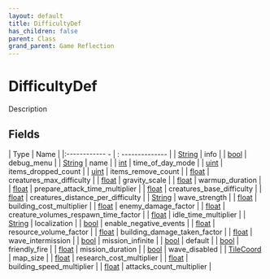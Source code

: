 ```yaml
---
layout: default
title: DifficultyDef
has_children: false
parent: Class
grand_parent: Game Reflection
---
```

# DifficultyDef
Description 

## Fields
| Type | Name |
|:------------ - | : -------------- |
| [String](game-reflection/components/string.md) | info |
| [bool](game-reflection/components/bool.md) | debug_menu |
| [String](game-reflection/components/string.md) | name |
| [int](game-reflection/enums/int.md) | time_of_day_mode |
| [uint](game-reflection/components/uint.md) | items_dropped_count |
| [uint](game-reflection/components/uint.md) | items_remove_count |
| [float](game-reflection/components/float.md) | creatures_max_difficulty |
| [float](game-reflection/components/float.md) | gravity_scale |
| [float](game-reflection/components/float.md) | warmup_duration |
| [float](game-reflection/components/float.md) | prepare_attack_time_multiplier |
| [float](game-reflection/components/float.md) | creatures_base_difficulty |
| [float](game-reflection/components/float.md) | creatures_distance_per_difficulty |
| [String](game-reflection/components/string.md) | wave_strength |
| [float](game-reflection/components/float.md) | building_cost_multiplier |
| [float](game-reflection/components/float.md) | enemy_damage_factor |
| [float](game-reflection/components/float.md) | creature_volumes_respawn_time_factor |
| [float](game-reflection/components/float.md) | idle_time_multiplier |
| [String](game-reflection/components/string.md) | localization |
| [bool](game-reflection/components/bool.md) | enable_negative_events |
| [float](game-reflection/components/float.md) | resource_volume_factor |
| [float](game-reflection/components/float.md) | building_damage_taken_factor |
| [float](game-reflection/components/float.md) | wave_intermission |
| [bool](game-reflection/components/bool.md) | mission_infinite |
| [bool](game-reflection/components/bool.md) | default |
| [bool](game-reflection/components/bool.md) | friendly_fire |
| [float](game-reflection/components/float.md) | mission_duration |
| [bool](game-reflection/components/bool.md) | wave_disabled |
| [TileCoord](game-reflection/classes/tile_coord.md) | map_size |
| [float](game-reflection/components/float.md) | research_cost_multiplier |
| [float](game-reflection/components/float.md) | building_speed_multiplier |
| [float](game-reflection/components/float.md) | attacks_count_multiplier |
